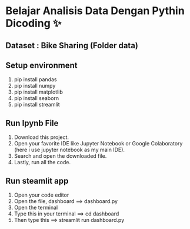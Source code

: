 # Belajar Analisis Data Dengan Pythin Dicoding ✨
## Dataset : Bike Sharing (Folder data)

## Setup environment
1. pip install pandas
2. pip install numpy
3. pip install matplotlib
4. pip install seaborn
5. pip install streamlit

## Run Ipynb File 
1. Download this project.
2. Open your favorite IDE like Jupyter Notebook or Google Colaboratory (here i use jupyter notebook as my main IDE).
3. Search and open the downloaded file.
4. Lastly, run all the code.

## Run steamlit app
1. Open your code editor 
2. Open the file, dashboard ==> dashboard.py
3. Open the terminal 
4. Type this in your terminal ==> cd dashboard
5. Then type this ==> streamlit run dashboard.py
